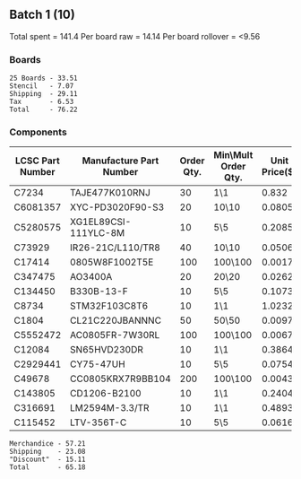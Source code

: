 ## Batch 1 (10)
Total spent = 141.4
Per board raw = 14.14
Per board rollover = <9.56
### Boards
```
25 Boards - 33.51
Stencil   - 7.07
Shipping  - 29.11
Tax       - 6.53
Total     - 76.22
```
### Components
| LCSC Part Number | Manufacture Part Number | Order Qty. | Min\Mult Order Qty. | Unit Price($) | Order Price($) |
| ---------------- | ----------------------- | ---------- | ------------------- | ------------- | -------------- |
| C7234            | TAJE477K010RNJ          | 30         | 1\1                 | 0.832         | 24.96          |
| C6081357         | XYC-PD3020F90-S3        | 20         | 10\10               | 0.0805        | 1.61           |
| C5280575         | XG1EL89CSI-111YLC-8M    | 10         | 5\5                 | 0.2085        | 2.09           |
| C73929           | IR26-21C/L110/TR8       | 40         | 10\10               | 0.0506        | 2.02           |
| C17414           | 0805W8F1002T5E          | 100        | 100\100             | 0.0017        | 0.17           |
| C347475          | AO3400A                 | 20         | 20\20               | 0.0262        | 0.52           |
| C134450          | B330B-13-F              | 10         | 5\5                 | 0.1073        | 1.07           |
| C8734            | STM32F103C8T6           | 10         | 1\1                 | 1.0232        | 10.23          |
| C1804            | CL21C220JBANNNC         | 50         | 50\50               | 0.0097        | 0.49           |
| C5552472         | AC0805FR-7W30RL         | 100        | 100\100             | 0.0067        | 0.67           |
| C12084           | SN65HVD230DR            | 10         | 1\1                 | 0.3864        | 3.86           |
| C2929441         | CY75-47UH               | 10         | 5\5                 | 0.0754        | 0.75           |
| C49678           | CC0805KRX7R9BB104       | 200        | 100\100             | 0.0043        | 0.86           |
| C143805          | CD1206-B2100            | 10         | 1\1                 | 0.2404        | 2.4            |
| C316691          | LM2594M-3.3/TR          | 10         | 1\1                 | 0.4893        | 4.89           |
| C115452          | LTV-356T-C              | 10         | 5\5                 | 0.0616        | 0.62           |
```
Merchandice - 57.21
Shipping    - 23.08
"Discount"  - 15.11
Total       - 65.18
```